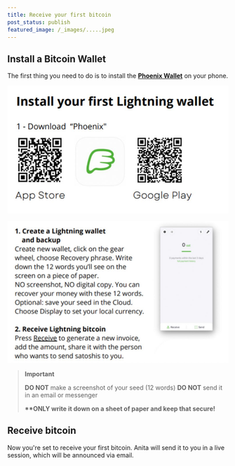 ```yaml
---
title: Receive your first bitcoin
post_status: publish
featured_image: /_images/.....jpeg
---
```


## Install a Bitcoin Wallet

The first thing you need to do is to install the [**Phoenix Wallet**](https://phoenix.acinq.co/) on your phone.

![Scan the QR code to download the app](/_images/Phoenix-qr-codes.jpeg)

![Open the app and follow instructions](/_images/Phoenix-Install-Receive.jpeg)

<blockquote class="imp">
<i class="mpcs-quiz-icon"></i> <strong>Important</strong>

<strong>**DO NOT**</strong> make a screenshot of your seed (12 words)
<strong>**DO NOT**</strong> send it in an email or messenger

<strong>**ONLY write it down on a sheet of paper and keep that secure!</strong>

</blockquote>

## Receive bitcoin

Now you're set to receive your first bitcoin. Anita will send it to you in a live session, which will be announced via email.


